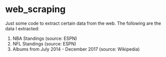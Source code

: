 # web_scraping

Just some code to extract certain data from the web. The following are the data I extracted:
1. NBA Standings (source: ESPN)
2. NFL Standings (source: ESPN)
3. Albums from July 2014 - December 2017 (source: Wikipedia)
